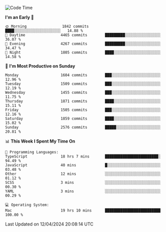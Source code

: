<!--START_SECTION:waka-->
![Code Time](http://img.shields.io/badge/Code%20Time-3%2C870%20hrs%2037%20mins-blue)

**I'm an Early 🐤** 

```text
🌞 Morning                1842 commits        ████░░░░░░░░░░░░░░░░░░░░░   14.88 % 
🌆 Daytime                4465 commits        █████████░░░░░░░░░░░░░░░░   36.07 % 
🌃 Evening                4267 commits        █████████░░░░░░░░░░░░░░░░   34.47 % 
🌙 Night                  1805 commits        ████░░░░░░░░░░░░░░░░░░░░░   14.58 % 
```
📅 **I'm Most Productive on Sunday** 

```text
Monday                   1604 commits        ███░░░░░░░░░░░░░░░░░░░░░░   12.96 % 
Tuesday                  1509 commits        ███░░░░░░░░░░░░░░░░░░░░░░   12.19 % 
Wednesday                1455 commits        ███░░░░░░░░░░░░░░░░░░░░░░   11.75 % 
Thursday                 1871 commits        ████░░░░░░░░░░░░░░░░░░░░░   15.11 % 
Friday                   1505 commits        ███░░░░░░░░░░░░░░░░░░░░░░   12.16 % 
Saturday                 1859 commits        ████░░░░░░░░░░░░░░░░░░░░░   15.02 % 
Sunday                   2576 commits        █████░░░░░░░░░░░░░░░░░░░░   20.81 % 
```


📊 **This Week I Spent My Time On** 

```text
💬 Programming Languages: 
TypeScript               18 hrs 7 mins       ████████████████████████░   94.49 % 
JavaScript               40 mins             █░░░░░░░░░░░░░░░░░░░░░░░░   03.48 % 
Other                    12 mins             ░░░░░░░░░░░░░░░░░░░░░░░░░   01.12 % 
SCSS                     3 mins              ░░░░░░░░░░░░░░░░░░░░░░░░░   00.30 % 
YAML                     3 mins              ░░░░░░░░░░░░░░░░░░░░░░░░░   00.29 % 

💻 Operating System: 
Mac                      19 hrs 10 mins      █████████████████████████   100.00 % 
```


 Last Updated on 12/04/2024 20:08:14 UTC
<!--END_SECTION:waka-->
